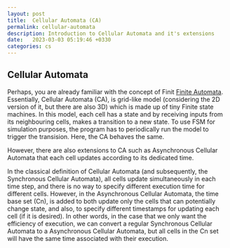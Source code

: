 ```yaml
---
layout: post
title:  Cellular Automata (CA)
permalink: cellular-automata
description: Introduction to Cellular Automata and it's extensions
date:   2023-03-03 05:19:46 +0330
categories: cs
---
```


## Cellular Automata
Perhaps, you are already familiar with the concept of Finit [Finite Automata](https://en.wikipedia.org/wiki/Deterministic_finite_automaton).
Essentially, Cellular Automata (CA), is grid-like model (considering the 2D version of it, but there are also 3D) which is made up of tiny Finite state machines.
In this model, each cell has a state and by receiving inputs from its neighbouring cells, makes a transition to a new state.
To use FSM for simulation purposes, the program has to periodically run the model to trigger the transision.
Here, the CA behaves the same.

However, there are also extensions to CA such as Asynchronous Cellular Automata that each cell updates according to its dedicated time.

In the classical definition of Cellular Automata (and subsequently, the Synchronous Cellular Automata), all cells update simultaneously in each time step, and there is no way to specify different execution time for different cells. 
However, in the Asynchronous Cellular Automata, the time base set (Cn), is added to both update only the cells that can potentially change state, and also, to specify different timestamps for updating each cell (if it is desired). In other words, in the case that we only want the efficiency of execution, we can convert a regular Synchronous Cellular Automata to a Asynchronous Cellular Automata, but all cells in the Cn set will have the same time associated with their execution. 